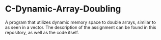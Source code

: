 # C-Dynamic-Array-Doubling
A program that utilizes dynamic memory space to double arrays, similar to as seen in a vector. The description of the assignment can be found in this repository, as well as the code itself.
